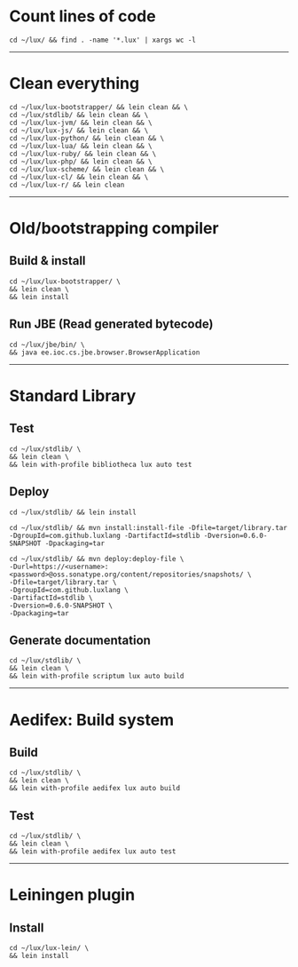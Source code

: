 # Count lines of code

```
cd ~/lux/ && find . -name '*.lux' | xargs wc -l
```

---

# Clean everything

```
cd ~/lux/lux-bootstrapper/ && lein clean && \
cd ~/lux/stdlib/ && lein clean && \
cd ~/lux/lux-jvm/ && lein clean && \
cd ~/lux/lux-js/ && lein clean && \
cd ~/lux/lux-python/ && lein clean && \
cd ~/lux/lux-lua/ && lein clean && \
cd ~/lux/lux-ruby/ && lein clean && \
cd ~/lux/lux-php/ && lein clean && \
cd ~/lux/lux-scheme/ && lein clean && \
cd ~/lux/lux-cl/ && lein clean && \
cd ~/lux/lux-r/ && lein clean

```

---

# Old/bootstrapping compiler

## Build & install

```
cd ~/lux/lux-bootstrapper/ \
&& lein clean \
&& lein install
```

## Run JBE (Read generated bytecode)

```
cd ~/lux/jbe/bin/ \
&& java ee.ioc.cs.jbe.browser.BrowserApplication
```

---

# Standard Library

## Test

```
cd ~/lux/stdlib/ \
&& lein clean \
&& lein with-profile bibliotheca lux auto test
```

## Deploy

```
cd ~/lux/stdlib/ && lein install

cd ~/lux/stdlib/ && mvn install:install-file -Dfile=target/library.tar -DgroupId=com.github.luxlang -DartifactId=stdlib -Dversion=0.6.0-SNAPSHOT -Dpackaging=tar

cd ~/lux/stdlib/ && mvn deploy:deploy-file \
-Durl=https://<username>:<password>@oss.sonatype.org/content/repositories/snapshots/ \
-Dfile=target/library.tar \
-DgroupId=com.github.luxlang \
-DartifactId=stdlib \
-Dversion=0.6.0-SNAPSHOT \
-Dpackaging=tar
```

## Generate documentation

```
cd ~/lux/stdlib/ \
&& lein clean \
&& lein with-profile scriptum lux auto build
```

---

# Aedifex: Build system

## Build

```
cd ~/lux/stdlib/ \
&& lein clean \
&& lein with-profile aedifex lux auto build
```

## Test

```
cd ~/lux/stdlib/ \
&& lein clean \
&& lein with-profile aedifex lux auto test
```

---

# Leiningen plugin

## Install

```
cd ~/lux/lux-lein/ \
&& lein install
```

